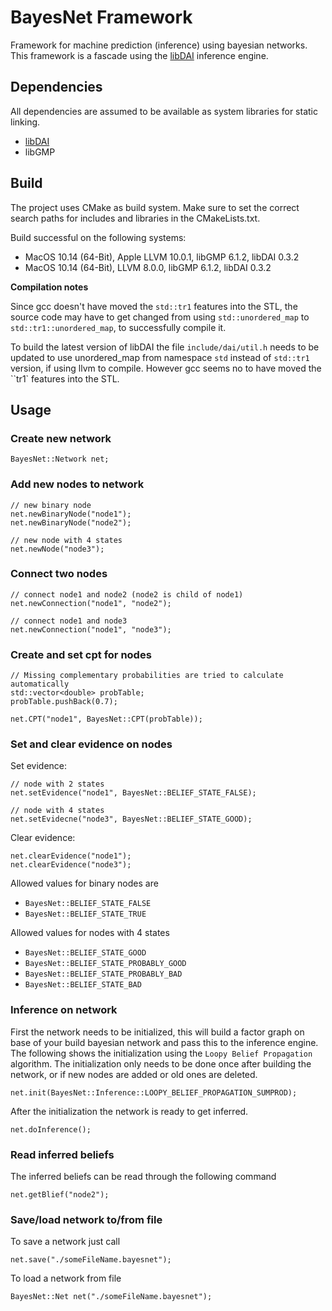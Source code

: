 # BayesNet Framework

Framework for machine prediction (inference) using bayesian networks.
This framework is a fascade using the [libDAI](https://staff.fnwi.uva.nl/j.m.mooij/libDAI/) inference engine.

## Dependencies

All dependencies are assumed to be available as system libraries for static linking. 

- [libDAI](https://staff.fnwi.uva.nl/j.m.mooij/libDAI/)
- libGMP

## Build

The project uses CMake as build system. Make sure to set the correct search paths for includes and libraries in the CMakeLists.txt.

Build successful on the following systems:
- MacOS 10.14 (64-Bit), Apple LLVM 10.0.1, libGMP 6.1.2, libDAI 0.3.2
- MacOS 10.14 (64-Bit), LLVM 8.0.0, libGMP 6.1.2, libDAI 0.3.2

**Compilation notes**

Since gcc doesn't have moved the ``std::tr1`` features into the STL, the source code may have to get changed from using ``std::unordered_map`` to ``std::tr1::unordered_map``, to successfully compile it.

To build the latest version of libDAI the file ``include/dai/util.h`` needs to be updated to use unordered_map from namespace ``std`` instead of ``std::tr1`` version, if using llvm to compile. However gcc seems no to have moved the ``tr1` features into the STL.

## Usage

### Create new network

```
BayesNet::Network net;
```

### Add new nodes to network

```
// new binary node
net.newBinaryNode("node1");
net.newBinaryNode("node2");

// new node with 4 states
net.newNode("node3");
```

### Connect two nodes

```
// connect node1 and node2 (node2 is child of node1)
net.newConnection("node1", "node2");

// connect node1 and node3
net.newConnection("node1", "node3");
```

### Create and set cpt for nodes

```
// Missing complementary probabilities are tried to calculate automatically 
std::vector<double> probTable;
probTable.pushBack(0.7);

net.CPT("node1", BayesNet::CPT(probTable));
```

### Set and clear evidence on nodes

Set evidence:
```
// node with 2 states
net.setEvidence("node1", BayesNet::BELIEF_STATE_FALSE);

// node with 4 states
net.setEvidecne("node3", BayesNet::BELIEF_STATE_GOOD);
```

Clear evidence:
```
net.clearEvidence("node1");
net.clearEvidence("node3");
```

Allowed values for binary nodes are 
- ```BayesNet::BELIEF_STATE_FALSE```
- ```BayesNet::BELIEF_STATE_TRUE```

Allowed values for nodes with 4 states
- ```BayesNet::BELIEF_STATE_GOOD```
- ```BayesNet::BELIEF_STATE_PROBABLY_GOOD```
- ```BayesNet::BELIEF_STATE_PROBABLY_BAD```
- ```BayesNet::BELIEF_STATE_BAD```

### Inference on network

First the network needs to be initialized, this will build a factor graph on base of your build bayesian network and pass this to the inference engine. The following shows the initialization using the ```Loopy Belief Propagation``` algorithm. The initialization only needs to be done once after building the network, or if new nodes are added or old ones are deleted.

```
net.init(BayesNet::Inference::LOOPY_BELIEF_PROPAGATION_SUMPROD);
```

After the initialization the network is ready to get inferred.

```
net.doInference();
```

### Read inferred beliefs

The inferred beliefs can be read through the following command
```
net.getBlief("node2");
```

### Save/load network to/from file

To save a network just call
```
net.save("./someFileName.bayesnet");
```

To load a network from file
```
BayesNet::Net net("./someFileName.bayesnet");
```